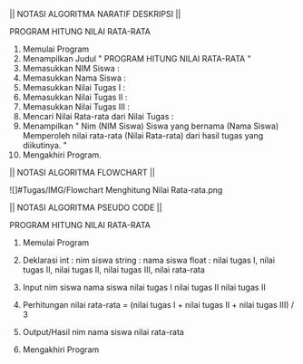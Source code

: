 || NOTASI ALGORITMA NARATIF DESKRIPSI ||

PROGRAM HITUNG NILAI RATA-RATA

1. Memulai Program
2. Menampilkan Judul " PROGRAM HITUNG NILAI RATA-RATA "
3. Memasukkan NIM Siswa    :
4. Memasukkan Nama Siswa   :
5. Memasukkan Nilai Tugas I    :
6. Memasukkan Nilai Tugas II   :
7. Memasukkan Nilai Tugas III  :
8. Mencari Nilai Rata-rata dari Nilai Tugas :
9. Menampilkan " Nim (NIM Siswa) Siswa yang bernama (Nama Siswa) Memperoleh nilai rata-rata (Nilai Rata-rata) dari hasil tugas yang diikutinya. "
10. Mengakhiri Program.

|| NOTASI ALGORITMA FLOWCHART ||

![]#Tugas/IMG/Flowchart Menghitung Nilai Rata-rata.png

|| NOTASI ALGORITMA PSEUDO CODE ||

PROGRAM HITUNG NILAI RATA-RATA

1. Memulai Program

2. Deklarasi
        int     : nim siswa
        string  : nama siswa
        float   : nilai tugas I, nilai tugas II, nilai tugas II, nilai tugas III, nilai rata-rata
3. Input
        nim siswa
        nama siswa
        nilai tugas I
        nilai tugas II
        nilai tugas II
4. Perhitungan
        nilai rata-rata = (nilai tugas I + nilai tugas II + nilai tugas III) / 3
5. Output/Hasil
        nim
        nama siswa
        nilai rata-rata

6. Mengakhiri Program
